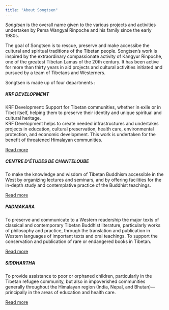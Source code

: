 ```yaml
---
title: "About Songtsen"
---
```


*Songtsen* is the overall name given to the various projects and activities undertaken by Pema Wangyal Rinpoche and his family since the early 1980s.

The goal of Songtsen is to rescue, preserve and make accessibe the cultural and spiritual traditions of the Tibetan people. Songtsen’s work is inspired by the extraordinary compassionate activity of Kangyur Rinpoche, one of the greatest Tibetan Lamas of the 20th century. It has been active for more than thirty years in aid projects and cultural activities initiated and pursued by a team of Tibetans and Westerners. 

Songtsen is made up of four departments : 

#####  KRF DEVELOPMENT 

KRF Development: Support for Tibetan communities, whether in exile or in Tibet itself, helping them to preserve their identity and unique spiritual and cultural heritage.   
KRF Development helps to create needed infrastructures and undertakes projects in education, cultural preservation, health care, environmental protection, and economic development. This work is undertaken for the benefit of threatened Himalayan communities. 

[ Read more ](http://www.songtsen.org/krf/)

#####  CENTRE D’ÉTUDES DE CHANTELOUBE 

To make the knowledge and wisdom of Tibetan Buddhism accessible in the West by organizing lectures and seminars, and by offering facilities for the in-depth study and contemplative practice of the Buddhist teachings. 

[ Read more ](http://www.songtsen.org/chanteloube/)

#####  PADMAKARA 

To preserve and communicate to a Western readership the major texts of classical and contemporary Tibetan Buddhist literature, particularly works of philosophy and practice, through the translation and publication in Western languages of important texts and oral teachings. To support the conservation and publication of rare or endangered books in Tibetan. 

[ Read more ](http://www.songtsen.org/padmakara/)

#####  SIDDHARTHA 

To provide assistance to poor or orphaned children, particularly in the Tibetan refugee community, but also in impoverished communities generally throughout the Himalayan region (India, Nepal, and Bhutan)—principally in the areas of education and health care. 

[ Read more ](http://www.songtsen.org/siddhartha/)
